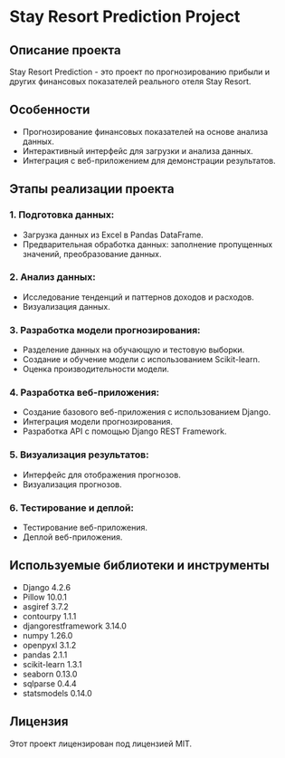 # Stay Resort Prediction Project

## Описание проекта
Stay Resort Prediction - это проект по прогнозированию прибыли и других финансовых показателей реального отеля Stay Resort.

## Особенности
- Прогнозирование финансовых показателей на основе анализа данных.
- Интерактивный интерфейс для загрузки и анализа данных.
- Интеграция с веб-приложением для демонстрации результатов.

## Этапы реализации проекта

### 1. Подготовка данных:
- Загрузка данных из Excel в Pandas DataFrame.
- Предварительная обработка данных: заполнение пропущенных значений, преобразование данных.

### 2. Анализ данных:
- Исследование тенденций и паттернов доходов и расходов.
- Визуализация данных.

### 3. Разработка модели прогнозирования:
- Разделение данных на обучающую и тестовую выборки.
- Создание и обучение модели с использованием Scikit-learn.
- Оценка производительности модели.

### 4. Разработка веб-приложения:
- Создание базового веб-приложения с использованием Django.
- Интеграция модели прогнозирования.
- Разработка API с помощью Django REST Framework.

### 5. Визуализация результатов:
- Интерфейс для отображения прогнозов.
- Визуализация прогнозов.

### 6. Тестирование и деплой:
- Тестирование веб-приложения.
- Деплой веб-приложения.

## Используемые библиотеки и инструменты
- Django 4.2.6
- Pillow 10.0.1
- asgiref 3.7.2
- contourpy 1.1.1
- djangorestframework 3.14.0
- numpy 1.26.0
- openpyxl 3.1.2
- pandas 2.1.1
- scikit-learn 1.3.1
- seaborn 0.13.0
- sqlparse 0.4.4
- statsmodels 0.14.0

## Лицензия
Этот проект лицензирован под лицензией MIT.
